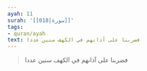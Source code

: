 ```yaml
---
ayah: 11
surah: '[[018|سورة]]'
tags:
- quran/ayah
text: فضربنا على آذانهم في الكهف سنين عددا
---
```

> فضربنا على آذانهم في الكهف سنين عددا
